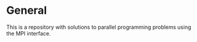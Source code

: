 # General

This is a repository with solutions to parallel programming problems using the MPI interface.
